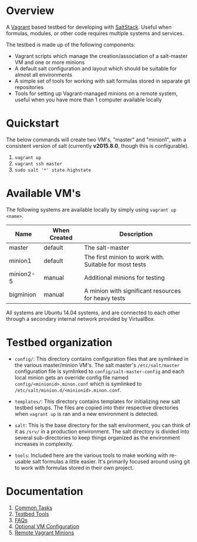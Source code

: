 # Overview

A [Vagrant](https://www.vagrantup.com) based testbed for developing with [SaltStack](http://saltstack.com). Useful when formulas, modules, or other code requires multiple systems and services.

The testbed is made up of the following components:

* Vagrant scripts which manage the creation/association of a salt-master VM and one or more minions
* A default salt configuration and layout which should be suitable for almost all environments
* A simple set of tools for working with salt formulas stored in separate git repositories
* Tools for setting up Vagrant-managed minions on a remote system, useful when you have more than 1 computer available locally

# Quickstart

The below commands will create two VM's, "master" and "minion1", with a consistent version of salt (currently **v2015.8.0**, though this is configurable).

1. `vagrant up`
2. `vagrant ssh master` 
3. `sudo salt '*' state.highstate`

# Available VM's

The following systems are available locally by simply using `vagrant up <name>`.

|Name      |When Created|Description      |
|----------|-------|-----------------|
|master    |default|The salt-master|
|minion1   |default|The first minion to work with. Suitable for most tests|
|minion2-5 |manual|Additional minions for testing|
|bigminion |manual|A minion with significant resources for heavy tests|

All systems are Ubuntu 14.04 systems, and are connected to each other through a secondary internal network provided by VirtualBox.

# Testbed organization

* `config/`: This directory contains configuration files that are symlinked in the various master/minion VM's. The salt master's `/etc/salt/master` configuration file is symlinked to `config/salt-master-config` and each local minion gets an override config file named `config/<minionid>.minon.conf` which is symlinked to `/etc/salt/minion.d/<minionid>.minon.conf`.
  
* `templates/`: This directory contains templates for initializing new salt testbed setups. The files are copied into their respective directories when `vagrant up` is ran and a new environment is detected.

* `salt`: This is the base directory for the salt environment, you can think of it as `/srv/` in a production environment. The salt directory is divided into several sub-directories to keep things organized as the environment increases in complexity.

* `tools`: Included here are the various tools to make working with re-usable salt formulas a little easier. It's primarily focused around using git to work with formulas stored in their own project.

# Documentation

1. [Common Tasks](docs/common-tasks.md)
2. [Testbed Tools](tools/README.md)
3. [FAQs](docs/faqs.md)
4. [Optional VM Configuration](docs/vm-configuration.md) 
5. [Remote Vagrant Minions](docs/remote-testbed-minions.md)
